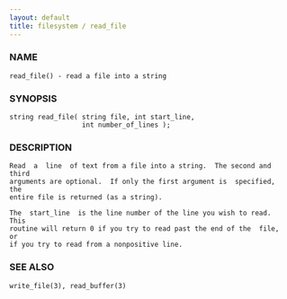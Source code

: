 ```yaml
---
layout: default
title: filesystem / read_file
---
```


### NAME

    read_file() - read a file into a string

### SYNOPSIS

    string read_file( string file, int start_line,
                      int number_of_lines );

### DESCRIPTION

    Read  a  line  of text from a file into a string.  The second and third
    arguments are optional.  If only the first argument is  specified,  the
    entire file is returned (as a string).

    The  start_line  is the line number of the line you wish to read.  This
    routine will return 0 if you try to read past the end of the  file,  or
    if you try to read from a nonpositive line.

### SEE ALSO

    write_file(3), read_buffer(3)

